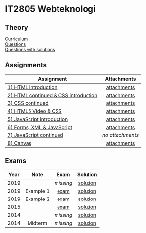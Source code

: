 # IT2805 Webteknologi
## Theory
[Curriculum](resources/curriculum.pdf)  
[Questions](questions/index.md)  
[Questions with solutions](questions/solutions.md)

## Assignments

| Assignment                                                             | Attachments                                    |
|-------------------------------------------------------|:---------------------------------------------------------------:|
| [1) HTML introduction](assignments/1/assignment-1.pdf)                 | [attachments](assignments/1/attachments-1.zip) |
| [2) HTML continued & CSS introduction](assignments/2/assignment-2.pdf) | [attachments](assignments/2/attachments-2.zip) |
| [3) CSS continued](assignments/3/assignment-3.pdf)                     | [attachments](assignments/3/attachments-3.zip) |
| [4) HTML5 Video & CSS](assignments/4/assignment-4.pdf)                 | [attachments](assignments/4/attachments-4.zip) |
| [5) JavaScript introduction](assignments/5/assignment-5.pdf)           | [attachments](assignments/5/attachments-5.zip) |
| [6) Forms, XML & JavaScript](assignments/6/assignment-6.pdf)           | [attachments](assignments/6/attachments-6.zip) |
| [7) JavaScript continued](assignments/7/assignment-7.pdf)              | _no attachments_                               |
| [8) Canvas](assignments/8/assignment-8.pdf)                            | [attachments](assignments/8/attachments-8.zip) |

## Exams

| Year | Note      | Exam                                        | Solution                                                 |
|:----:|:---------:|:-------------------------------------------:|:--------------------------------------------------------:|
| 2019 |           | _missing_                                   | [solution](exams/IT2805_2019_Exam_solution.pdf)          |
| 2019 | Example 1 | [exam](exams/IT2805_2019_Exam_example1.pdf) | [solution](exams/IT2805_2019_Exam_example1_solution.pdf) |
| 2019 | Example 2 | [exam](exams/IT2805_2019_Exam_example2.pdf) | [solution](exams/IT2805_2019_Exam_example2_solution.pdf) |
| 2015 |           | [exam](exams/IT2805_2015_Exam.pdf)          | [solution](exams/IT2805_2015_Exam_solution.pdf)          |
| 2014 |           | _missing_                                   | [solution](exams/IT2805_2014_Exam_solution.pdf)          |
| 2014 | Midterm   | _missing_                                   | [solution](exams/IT2805_2014_Midterm_solution.pdf)       |
